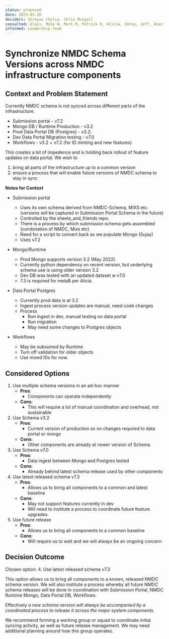 ```yaml
---
status: proposed
date: 2023-01-26
deciders: Shreyas Cholia, Chris Mungall
consulted: Elais, Mike N, Mark M, Patrick K, Alicia, Donny, Jeff, Anastasiya, Set
informed: Leadership team
---
```

# Synchronize NMDC Schema Versions across NMDC infrastructure components

## Context and Problem Statement

Currently NMDC schema is not synced across different parts of the infrastructure. 
* Submission portal - v7.2
* Mongo DB / Runtime Production - v3.2
* Prod Data Portal DB (Postgres) - v3.2; 
* Dev Data Portal Migration testing - v7.0
* Workflows - v3.2 + v7.2 (for ID minting and new features)

This creates a lot of impedence and is holding back rollout of feature updates on data portal. We wish to 
1. bring all parts of the infrastructure up to a common version 
2. ensure a process that will enable future versions of NMDC schema to stay in sync

**Notes for Context**

* Submission portal 
  - Uses its own schema derived from NMDC-Schema, MIXS etc. (versions will be captured in Submission Portal Schema in the future)
  - Controlled by the sheets_and_friends repo.  
  - There is a process by which submission schema gets assembled (combination of NMDC, Mixs etc) 
  - Need for a script to convert back as we populate Mongo (Sujay)
  - Uses v7.2

* Mongo/Runtime 
  - Prod Mongo supports version 3.2 (May 2022).
  - Currently python dependency on recent version, but underlying schema use is using older version 3.2
  - Dev DB was tested with an updated dataset w v7.0
  - 7.3 is required for metaB per Alicia. 

* Data Portal Postgres 
  - Currently prod data is at 3.2 
  - Ingest process version updates are manual, need code changes
  - Process
      + Run ingest in dev, manual testing on data portal
      + Run migration 
      + May need some changes to Postgres objects

* Workflows 
  - May be subsumed by Runtime
  - Turn off validation for older objects
  - Use mixed IDs for now.


## Considered Options

1. Use multiple schema versions in an ad-hoc manner
    - **Pros**: 
        + Components can operate independently 
    - **Cons**: 
        + This will require a lot of manual coordination and overhead, not sustainable
2. Use Schema v3.2 
    - **Pros**: 
        + Current version of production so no changes required to data portal or mongo
    - **Cons**:
        + Other components are already at newer version of Schema 
3. Use Schema v7.0
    - **Pros**: 
        + Data ingest between Mongo and Postgres tested
    - **Cons**:
        + Already behind latest schema release used by other components
4. Use latest released schema v7.3
    - **Pros**: 
        + Allows us to bring all components to a common and latest baseline
    - **Cons**:
        + May not support features currently in dev
        + Will need to institute a process to coordinate future feature upgrades.
5. Use future release 
    - **Pros**: 
        + Allows us to bring all components to a common baseline
    - **Cons**:
        + Will require us to wait and we will always be an ongoing concern

## Decision Outcome

Chosen option: 4. Use latest released schema v7.3

This option allows us to bring all components to a known, released NMDC schema version.
We will also institute a process whereby all future NMDC schema releases will be done in coordination with Submission Portal, NMDC Runtime Mongo, Data Portal DB, Workflows. 

Effectively *a new schema version will always be accompanied by a coordinated process to release it across the major system components.*

We recommend forming a working group or squad to coordinate initial syncing activity, as well as future release management. We may need additional planning around how this group operates.  
